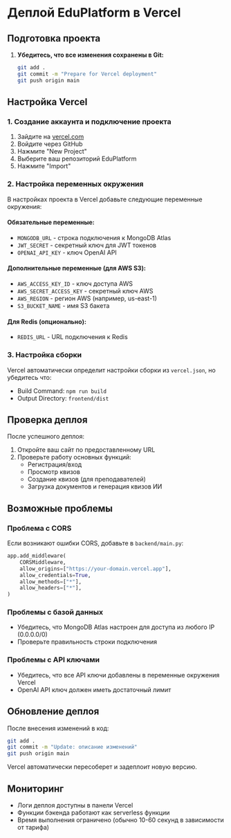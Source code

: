# Деплой EduPlatform в Vercel

## Подготовка проекта

1. **Убедитесь, что все изменения сохранены в Git:**
   ```bash
   git add .
   git commit -m "Prepare for Vercel deployment"
   git push origin main
   ```

## Настройка Vercel

### 1. Создание аккаунта и подключение проекта

1. Зайдите на [vercel.com](https://vercel.com)
2. Войдите через GitHub
3. Нажмите "New Project"
4. Выберите ваш репозиторий EduPlatform
5. Нажмите "Import"

### 2. Настройка переменных окружения

В настройках проекта в Vercel добавьте следующие переменные окружения:

#### Обязательные переменные:
- `MONGODB_URL` - строка подключения к MongoDB Atlas
- `JWT_SECRET` - секретный ключ для JWT токенов
- `OPENAI_API_KEY` - ключ OpenAI API

#### Дополнительные переменные (для AWS S3):
- `AWS_ACCESS_KEY_ID` - ключ доступа AWS
- `AWS_SECRET_ACCESS_KEY` - секретный ключ AWS
- `AWS_REGION` - регион AWS (например, us-east-1)
- `S3_BUCKET_NAME` - имя S3 бакета

#### Для Redis (опционально):
- `REDIS_URL` - URL подключения к Redis

### 3. Настройка сборки

Vercel автоматически определит настройки сборки из `vercel.json`, но убедитесь что:

- Build Command: `npm run build`
- Output Directory: `frontend/dist`

## Проверка деплоя

После успешного деплоя:

1. Откройте ваш сайт по предоставленному URL
2. Проверьте работу основных функций:
   - Регистрация/вход
   - Просмотр квизов
   - Создание квизов (для преподавателей)
   - Загрузка документов и генерация квизов ИИ

## Возможные проблемы

### Проблема с CORS
Если возникают ошибки CORS, добавьте в `backend/main.py`:
```python
app.add_middleware(
    CORSMiddleware,
    allow_origins=["https://your-domain.vercel.app"],
    allow_credentials=True,
    allow_methods=["*"],
    allow_headers=["*"],
)
```

### Проблемы с базой данных
- Убедитесь, что MongoDB Atlas настроен для доступа из любого IP (0.0.0.0/0)
- Проверьте правильность строки подключения

### Проблемы с API ключами
- Убедитесь, что все API ключи добавлены в переменные окружения Vercel
- OpenAI API ключ должен иметь достаточный лимит

## Обновление деплоя

После внесения изменений в код:
```bash
git add .
git commit -m "Update: описание изменений"
git push origin main
```

Vercel автоматически пересоберет и задеплоит новую версию.

## Мониторинг

- Логи деплоя доступны в панели Vercel
- Функции бэкенда работают как serverless функции
- Время выполнения ограничено (обычно 10-60 секунд в зависимости от тарифа) 